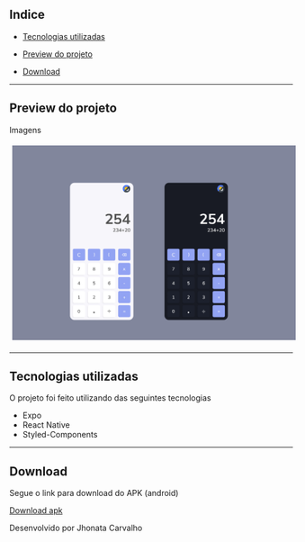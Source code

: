 ## Indice


- [Tecnologias utilizadas](#-tecnologias-utilizadas)
- [Preview do projeto](#-preview-do-projeto)

- [Download](#-Download)

---


## Preview do projeto


Imagens

<div>
  <img style="margin: 5px" alt="home" src="https://raw.githubusercontent.com/SaveTheForest/Calculator-React-Native/main/src/assets/Calculator%20App%20UI.jpg" 
  width="1000">

 
</div>

---

## Tecnologias utilizadas

O projeto foi feito utilizando das seguintes tecnologias

- Expo
- React Native
- Styled-Components



---

## Download

Segue o link para download do APK (android)

[Download apk](https://expo.dev/artifacts/eas/wcxETgD4S3cmoRAUTKnqMq.apk)

Desenvolvido por Jhonata Carvalho
